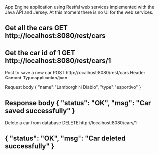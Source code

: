 App Engine application using Restful web services implemented with the Java API and Jersey.
At this moment there is no UI for the web services.

Get all the cars
GET http://localhost:8080/rest/cars
----------
Get the car id of 1
GET http://localhost:8080/rest/cars/1
----------
Post to save a new car
POST http://localhost:8080/rest/cars
Header Content-Type:application/json

Request body
{
	"name":"Lamborghini Diablo",
	"type":"esportivo"
}

Response body
{
  "status": "OK",
  "msg": "Car saved successfully"
}
----------
Delete a car from database
DELETE http://localhost:8080/cars/1

{
  "status": "OK",
  "msg": "Car deleted successfully"
}
----------

